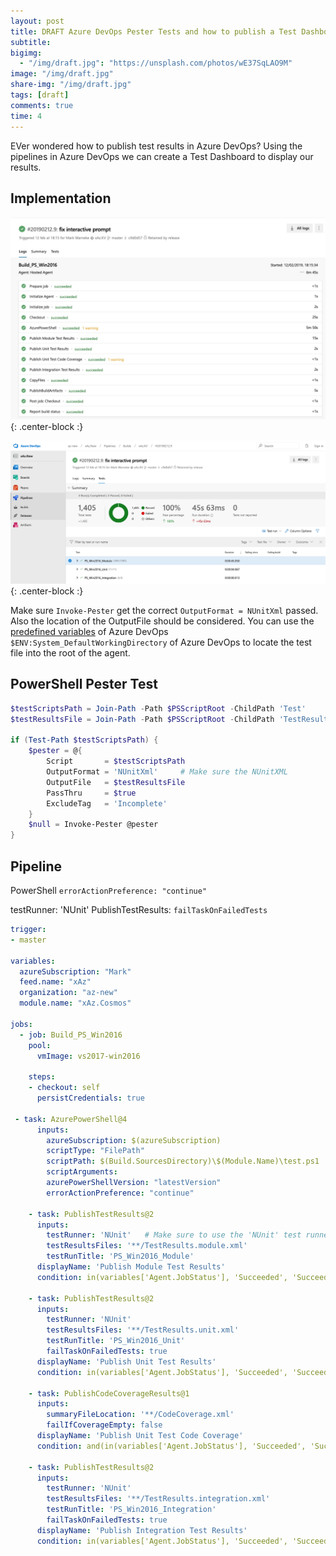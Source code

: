 ```yaml
---
layout: post
title: DRAFT Azure DevOps Pester Tests and how to publish a Test Dashboard
subtitle:
bigimg:
  - "/img/draft.jpg": "https://unsplash.com/photos/wE37SqLAO9M"
image: "/img/draft.jpg"
share-img: "/img/draft.jpg"
tags: [draft]
comments: true
time: 4
---
```


EVer wondered how to publish test results in Azure DevOps?
Using the pipelines in Azure DevOps we can create a Test Dashboard to display our results.

## Implementation

![Azure DevOps Logs](/img/posts/2000-01-01-Azure-DevOps-Test-Dashboard/azuredevops-logs.jpg){: .center-block :}

![Test Results](/img/posts/2000-01-01-Azure-DevOps-Test-Dashboard/test-results.png){: .center-block :}

Make sure `Invoke-Pester` get the correct `OutputFormat = NUnitXml` passed.
Also the location of the OutputFile should be considered.
You can use the [predefined variables](https://docs.microsoft.com/en-us/azure/devops/pipelines/build/variables?view=azure-devops&tabs=yaml) of Azure DevOps `$ENV:System_DefaultWorkingDirectory` of Azure DevOps to locate the test file into the root of the agent.

## PowerShell Pester Test

```powershell
$testScriptsPath = Join-Path -Path $PSScriptRoot -ChildPath 'Test'
$testResultsFile = Join-Path -Path $PSScriptRoot -ChildPath 'TestResults.Pester.xml'

if (Test-Path $testScriptsPath) {
    $pester = @{
        Script       = $testScriptsPath
        OutputFormat = 'NUnitXml'     # Make sure the NUnitXML
        OutputFile   = $testResultsFile
        PassThru     = $true
        ExcludeTag   = 'Incomplete'
    }
    $null = Invoke-Pester @pester
}
```

## Pipeline

PowerShell `errorActionPreference: "continue"`

testRunner: 'NUnit'
PublishTestResults: `failTaskOnFailedTests`

```yaml
trigger:
- master

variables:
  azureSubscription: "Mark"
  feed.name: "xAz"
  organization: "az-new"
  module.name: "xAz.Cosmos"

jobs:
  - job: Build_PS_Win2016
    pool:
      vmImage: vs2017-win2016

    steps:
    - checkout: self
      persistCredentials: true

 - task: AzurePowerShell@4
      inputs:
        azureSubscription: $(azureSubscription)
        scriptType: "FilePath"
        scriptPath: $(Build.SourcesDirectory)\$(Module.Name)\test.ps1
        scriptArguments:
        azurePowerShellVersion: "latestVersion"
        errorActionPreference: "continue"

    - task: PublishTestResults@2
      inputs:
        testRunner: 'NUnit'   # Make sure to use the 'NUnit' test runner
        testResultsFiles: '**/TestResults.module.xml'
        testRunTitle: 'PS_Win2016_Module'
      displayName: 'Publish Module Test Results'
      condition: in(variables['Agent.JobStatus'], 'Succeeded', 'SucceededWithIssues', 'Failed')

    - task: PublishTestResults@2
      inputs:
        testRunner: 'NUnit'
        testResultsFiles: '**/TestResults.unit.xml'
        testRunTitle: 'PS_Win2016_Unit'
        failTaskOnFailedTests: true
      displayName: 'Publish Unit Test Results'
      condition: in(variables['Agent.JobStatus'], 'Succeeded', 'SucceededWithIssues', 'Failed')

    - task: PublishCodeCoverageResults@1
      inputs:
        summaryFileLocation: '**/CodeCoverage.xml'
        failIfCoverageEmpty: false
      displayName: 'Publish Unit Test Code Coverage'
      condition: and(in(variables['Agent.JobStatus'], 'Succeeded', 'SucceededWithIssues', 'Failed'), eq(variables['System.PullRequest.IsFork'], false))

    - task: PublishTestResults@2
      inputs:
        testRunner: 'NUnit'
        testResultsFiles: '**/TestResults.integration.xml'
        testRunTitle: 'PS_Win2016_Integration'
        failTaskOnFailedTests: true
      displayName: 'Publish Integration Test Results'
      condition: in(variables['Agent.JobStatus'], 'Succeeded', 'SucceededWithI
```
